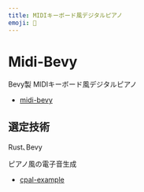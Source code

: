 ```yaml
---
title: MIDIキーボード風デジタルピアノ
emoji: 🎹
---
```


# Midi-Bevy
Bevy製 MIDIキーボード風デジタルピアノ

- [midi-bevy](https://github.com/raiga0310/midi-bevy)

## 選定技術
Rust､Bevy

ピアノ風の電子音生成
- [cpal-example](https://github.com/raiga0310/cpal-example)
